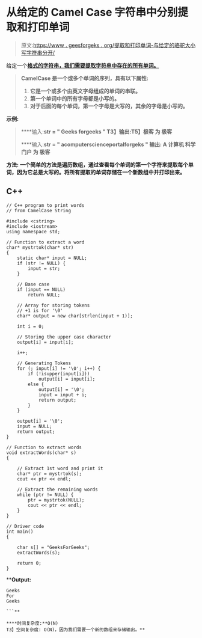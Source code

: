 # 从给定的 Camel Case 字符串中分别提取和打印单词

> 原文:[https://www . geesforgeks . org/提取和打印单词-与给定的骆驼大小写字符串分开/](https://www.geeksforgeeks.org/extract-and-print-words-separately-from-a-given-camel-case-string/)

给定一个[**格式的字符串，我们需要提取字符串中存在的所有单词。**](https://en.wikipedia.org/wiki/Camel_case)

> **CamelCase 是一个或多个单词的序列，具有以下属性:**
> 
> 1.  **它是一个或多个由英文字母组成的单词的串联。**
> 2.  **第一个单词中的所有字母都是小写的。**
> 3.  **对于后面的每个单词，第一个字母是大写的，其余的字母是小写的。**

****示例:****

> ****输入:**str = " Geeks forgeeks "
> T3】输出:T5】极客
> 为
> 极客**
> 
>  ****输入:**str = " acomputerscienceportalforgeks "
> **输出:**
> A
> 计算机
> 科学
> 门户
> 为
> 极客**

****方法:**
一个简单的方法是遍历数组，通过查看每个单词的第一个字符来提取每个单词，因为它总是大写的。将所有提取的单词存储在一个新数组中并打印出来。**

## **C++**

```
// C++ program to print words
// from CamelCase String

#include <cstring>
#include <iostream>
using namespace std;

// Function to extract a word
char* mystrtok(char* str)
{
    static char* input = NULL;
    if (str != NULL) {
        input = str;
    }

    // Base case
    if (input == NULL)
        return NULL;

    // Array for storing tokens
    // +1 is for '\0'
    char* output = new char[strlen(input + 1)];

    int i = 0;

    // Storing the upper case character
    output[i] = input[i];

    i++;

    // Generating Tokens
    for (; input[i] != '\0'; i++) {
        if (!isupper(input[i]))
            output[i] = input[i];
        else {
            output[i] = '\0';
            input = input + i;
            return output;
        }
    }

    output[i] = '\0';
    input = NULL;
    return output;
}

// Function to extract words
void extractWords(char* s)
{

    // Extract 1st word and print it
    char* ptr = mystrtok(s);
    cout << ptr << endl;

    // Extract the remaining words
    while (ptr != NULL) {
        ptr = mystrtok(NULL);
        cout << ptr << endl;
    }
}

// Driver code
int main()
{

    char s[] = "GeeksForGeeks";
    extractWords(s);

    return 0;
}
```

****Output:**

```
Geeks
For
Geeks

```** 

****时间复杂度:**O(N)
T3】空间复杂度: O(N)，因为我们需要一个新的数组来存储输出。**
